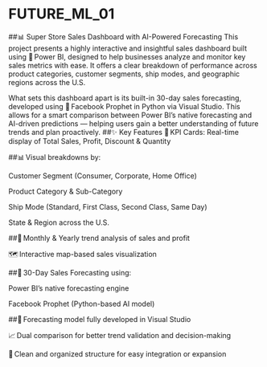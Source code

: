 # FUTURE_ML_01
##📊 Super Store Sales Dashboard with AI-Powered Forecasting
This project presents a highly interactive and insightful sales dashboard built using 💼 Power BI, designed to help businesses analyze and monitor key sales metrics with ease. It offers a clear breakdown of performance across product categories, customer segments, ship modes, and geographic regions across the U.S.

What sets this dashboard apart is its built-in 30-day sales forecasting, developed using 🤖 Facebook Prophet in Python via Visual Studio. This allows for a smart comparison between Power BI’s native forecasting and AI-driven predictions — helping users gain a better understanding of future trends and plan proactively.
##✨ Key Features
📌 KPI Cards: Real-time display of Total Sales, Profit, Discount & Quantity

##📊 Visual breakdowns by:

Customer Segment (Consumer, Corporate, Home Office)

Product Category & Sub-Category

Ship Mode (Standard, First Class, Second Class, Same Day)

State & Region across the U.S.

##📅 Monthly & Yearly trend analysis of sales and profit

🗺 Interactive map-based sales visualization

##🔮 30-Day Sales Forecasting using:

Power BI’s native forecasting engine

Facebook Prophet (Python-based AI model)

##🧠 Forecasting model fully developed in Visual Studio

📈 Dual comparison for better trend validation and decision-making

📂 Clean and organized structure for easy integration or expansion
